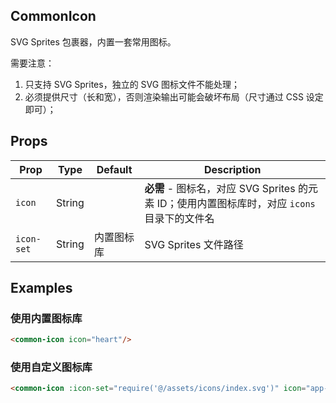 ## CommonIcon

SVG Sprites 包裹器，内置一套常用图标。

需要注意：

1. 只支持 SVG Sprites，独立的 SVG 图标文件不能处理；
2. 必须提供尺寸（长和宽），否则渲染输出可能会破坏布局（尺寸通过 CSS 设定即可）；

## Props

| Prop | Type | Default | Description |
|---|---|---|---|
| `icon` | String| | **必需** - 图标名，对应 SVG Sprites 的元素 ID；使用内置图标库时，对应 `icons` 目录下的文件名 |
| `icon-set` | String | 内置图标库 | SVG Sprites 文件路径 |

## Examples

### 使用内置图标库

```html
<common-icon icon="heart"/>
```

### 使用自定义图标库

```html
<common-icon :icon-set="require('@/assets/icons/index.svg')" icon="app-logo"/>
```
